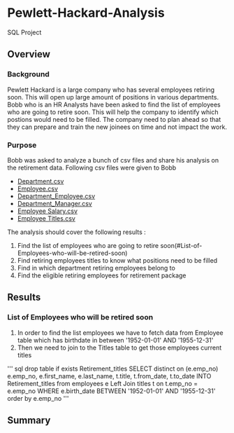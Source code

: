 # Pewlett-Hackard-Analysis
SQL Project

## Overview
### Background
Pewlett Hackard is a large company who has several employees retiring soon. This will open up large amount of positions in various departments. Bobb who is an HR Analysts have been asked to find the list of employees who are going to retire soon. This will help the company to identify which postions would need to be filled. The company need to plan ahead so that they can prepare and train the new joinees on time and not impact the work. 

### Purpose
Bobb was asked to analyze a bunch of csv files and share his analysis on the retirement data.
Following csv files were given to Bobb
- [Department.csv](Data/departments.csv)
- [Employee.csv](Data/employees.csv)
- [Department_Employee.csv](Data/dept_emp.csv)
- [Department_Manager.csv](Data/dept_manager.csv)
- [Employee Salary.csv](Data/salaries.csv)
- [Employee Titles.csv](Data/titles.csv)

The analysis should cover the following results :
1) Find the list of employees who are going to retire soon(#List-of-Employees-who-will-be-retired-soon)
2) Find retiring employees titles to know what positions need to be filled
3) Find in which department retiring employees belong to
4) Find the eligible retiring employees for retirement package

## Results
### List of Employees who will be retired soon

1) In order to find the list employees we have to fetch data from Employee table which has birthdate in between '1952-01-01' AND '1955-12-31'
2) Then we need to join to the Titles table to get those employees current titles

''' sql
  drop table if exists Retirement_titles
  SELECT distinct on (e.emp_no) e.emp_no, e.first_name, e.last_name, t.title, t.from_date, t.to_date 
  INTO Retirement_titles
  from employees e
  Left Join titles t on t.emp_no = e.emp_no
  WHERE e.birth_date BETWEEN '1952-01-01' AND '1955-12-31'
  order by e.emp_no
'''
## Summary
